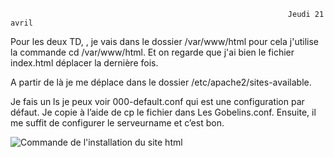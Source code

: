                                                                   Jeudi 21 avril
                                                                  
 Pour les deux TD, , je vais dans le dossier /var/www/html pour cela j'utilise la commande cd /var/www/html.
 Et on regarde que j'ai bien le fichier index.html déplacer la dernière fois.
 
 A partir de là je me déplace dans le dossier /etc/apache2/sites-available.

Je fais un ls je peux voir 000-default.conf qui est une configuration par défaut.
Je copie à l’aide de cp le fichier dans Les Gobelins.conf. Ensuite, il me suffit de configurer le serveurname et c’est bon.


![Commande de l'installation du site html](https://user-images.githubusercontent.com/97044657/165779293-2607d6c9-ae2f-45ee-bf31-647e4f42b4f4.png)
